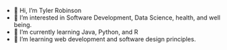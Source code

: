 - 👋 Hi, I’m Tyler Robinson
- 👀 I’m interested in Software Development, Data Science, health, and well being.
- 🌱 I’m currently learning Java, Python, and R
- 💞️ I’m learning web development and software design principles. 
  

<!---
DrinkMoreH2O/DrinkMoreH2O is a ✨ special ✨ repository because its `README.md` (this file) appears on your GitHub profile.
You can click the Preview link to take a look at your changes.
--->
